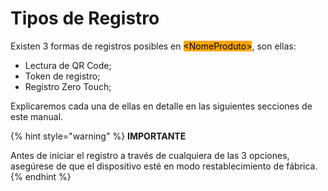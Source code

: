# Tipos de Registro

Existen 3 formas de registros posibles en <mark style="background-color:orange;">\<NomeProduto></mark>, son ellas:&#x20;

* Lectura de QR Code;
* Token de registro;
* Registro Zero Touch;

Explicaremos cada una de ellas en detalle en las siguientes secciones de este manual.

{% hint style="warning" %}
**IMPORTANTE**

Antes de iniciar el registro a través de cualquiera de las 3 opciones, asegúrese de que el dispositivo esté en modo restablecimiento de fábrica.
{% endhint %}
